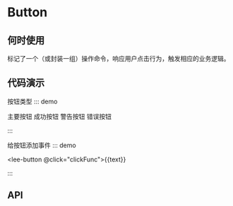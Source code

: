 # Button
## 何时使用

标记了一个（或封装一组）操作命令，响应用户点击行为，触发相应的业务逻辑。

## 代码演示

按钮类型
::: demo

<lee-button type="primary">主要按钮</lee-button>
<lee-button type="success">成功按钮</lee-button>
<lee-button type="warning">警告按钮</lee-button>
<lee-button type="error">错误按钮</lee-button>

:::

给按钮添加事件
::: demo

<lee-button @click="clickFunc">{{text}}</lee-button>

<script>
// 注释
export default {
  data() {
    return {
      text: '按钮'
    }
  },
  mounted () {
  },
  methods: {
    clickFunc(){
      this.text = '按钮事件'
    }
  }
}
</script>

:::

## API